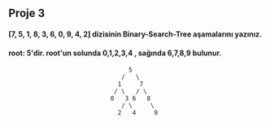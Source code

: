 ## Proje 3
#### [7, 5, 1, 8, 3, 6, 0, 9, 4, 2] dizisinin Binary-Search-Tree aşamalarını yazınız.
#### root: 5'dir. root'un solunda 0,1,2,3,4 , sağında 6,7,8,9 bulunur. 

                                     5
                                   /   \
                                  1     7
                                 / \   / \
                                0   3 6   8
                                   / \     \
                                  2   4     9
